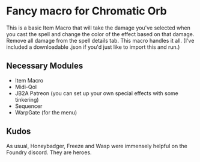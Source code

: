 # Fancy macro for Chromatic Orb

This is a basic Item Macro that will take the damage you've selected when you cast the spell and change the color of the effect based on that damage. Remove all damage from the spell details tab. This macro handles it all. (I've included a downloadable .json if you'd just like to import this and run.)

## Necessary Modules

- Item Macro
- Midi-Qol
- JB2A Patreon (you can set up your own special effects with some tinkering)
- Sequencer
- WarpGate (for the menu)

## Kudos

As usual, Honeybadger, Freeze and Wasp were immensely helpful on the Foundry discord. They are heroes.
